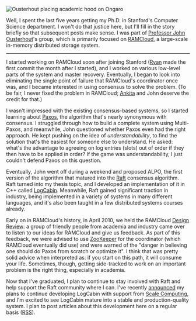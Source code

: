 ![Ousterhout placing academic hood on Ongaro](${VAR_URL_PREFIX}/blog/phd/hooding.jpg)

Well, I spent the last five years getting my Ph.D. in Stanford's Computer
Science department. I won't do that justice here, but I'll fill in the story
briefly so that subsequent posts make sense. I was part of
[Professor John Ousterhout](http://www.stanford.edu/~ouster/)'s group,
which is primarily focused on [RAMCloud](http://ramcloud.stanford.edu),
a large-scale in-memory distributed storage system.

---

I started working on RAMCloud soon after joining Stanford
([Ryan](https://twitter.com/rstutsman/) made the first commit the month after I
started), and I worked on various low-level parts of the system and master
recovery. Eventually, I began to look into eliminating the single point of
failure that RAMCloud's coordinator once was, and I became interested in using
consensus to solve the problem. (To be fair, I never fixed the problem in
RAMCloud; [Ankita](https://twitter.com/ankitaak) and John deserve the credit
for that.)

I wasn't impressed with the existing consensus-based systems, so I started
learning about [Paxos](https://en.wikipedia.org/wiki/Paxos_(computer_science)),
the algorithm that's nearly synonymous with consensus.
I struggled through how to build a complete system using Multi-Paxos, and
meanwhile, John questioned whether Paxos even had the right approach. He kept
pushing on the idea of *understandability*, to find the solution that's the
easiest for someone else to understand. He asked: what's the advantage to
agreeing on log entries (slots) out of order if they then have to be applied in
order? If the game was understandability, I just couldn't defend Paxos on this
question.

Eventually, John went off during a weekend and proposed ALPO, the first version
of the algorithm that matured into the [Raft](https://raft.github.io)
consensus algorithm. Raft turned into my thesis topic, and I developed an
implementation of it in C++ called
[LogCabin](https://github.com/logcabin/logcabin). Meanwhile, Raft gained
significant traction in industry, being implemented in a variety of systems in
many different languages, and it's also been taught in a few distributed
systems courses already.

Early on in RAMCloud's history, in April 2010, we held the RAMCloud
[Design Review](https://ramcloud.atlassian.net/wiki/display/RAM/Design+Review):
a group of friendly people from academia and industry came over to
listen to our ideas for RAMCloud and give us feedback. As part of this
feedback, we were advised to use [ZooKeeper](https://zookeeper.apache.org/) for
the coordinator (which RAMCloud eventually did use) and were warned of the
"danger in believing one should do Paxos from scratch or optimize it". I think
that was pretty solid advice when interpreted as: if you start on this path, it
will consume your life. Sometimes, though, getting side-tracked to work on an
important problem is the right thing, especially in academia.

Now that I've graduated, I plan to continue to stay involved with Raft and help
support the Raft community where I can. I've recently
[announced](https://groups.google.com/d/msg/raft-dev/Dbb2TB0dgSU/fEtmYOXi2IIJ)
my plans to continue developing LogCabin with support from
[Scale Computing](http://www.scalecomputing.com/), and I'm excited to see
LogCabin mature into a stable and production-quality system. I plan to post
articles about this development here on a regular basis
([RSS](${URL_PREFIX}/blog/+logcabin/rss.xml)).
